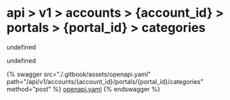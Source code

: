 # api > v1 > accounts > {account_id} > portals > {portal_id} > categories

undefined

undefined


{% swagger src="./.gitbook/assets/openapi.yaml" path="/api/v1/accounts/{account_id}/portals/{portal_id}/categories" method="post" %}
[openapi.yaml](<./.gitbook/assets/openapi.yaml>)
{% endswagger %}